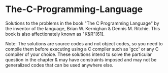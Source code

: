 # The-C-Programming-Language
Solutions to the problems in the book "The C Programming Language" by the inventor of the language, Brian W. Kernighan &amp; Dennis M. Ritchie. This book is also affectionately known as "K&amp;R"[61].

Note: The solutions are source codes and not object codes, so you need to compile them before executing using a C compiler such as 'gcc' or any C compiler of your choice. These solutions intend to solve the particular question in the chapter & may have constraints imposed and may not be generalized codes that can be used anywhere else.
